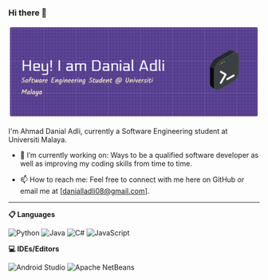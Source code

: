### Hi there 👋

![Header](./github-header-banner.png)

I'm Ahmad Danial Adli, currently a Software Engineering student at Universiti Malaya.

- 🔭 I’m currently working on: Ways to be a qualified software developer as well as improving my coding skills from time to time.

- 📫 How to reach me: Feel free to connect with me here on GitHub or email me at [danialladli08@gmail.com].

__________________________________________________________________________________________

**📋 Languages**

![Python](https://img.shields.io/badge/python-3670A0?style=for-the-badge&logo=python&logoColor=ffdd54) ![Java](https://img.shields.io/badge/java-%23ED8B00.svg?style=for-the-badge&logo=openjdk&logoColor=white) ![C#](https://img.shields.io/badge/c%23-%23239120.svg?style=for-the-badge&logo=csharp&logoColor=white) ![JavaScript](https://img.shields.io/badge/javascript-%23323330.svg?style=for-the-badge&logo=javascript&logoColor=%23F7DF1E) 

**💻 IDEs/Editors**

![Android Studio](https://img.shields.io/badge/android%20studio-346ac1?style=for-the-badge&logo=android%20studio&logoColor=white) ![Apache NetBeans](https://img.shields.io/badge/apache_netbeans-%2344A833.svg?style=for-the-badge&logo=apache_netbeans&logoColor=white)

